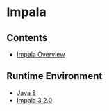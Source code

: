 # Impala

## Contents
- [Impala Overview](../../doc/source/big-data/impala/ImpalaOverview.md)

## Runtime Environment
- [Java 8](http://www.oracle.com/technetwork/java/javase/downloads/jdk8-downloads-2133151.html)
- [Impala 3.2.0](https://impala.apache.org/downloads.html)